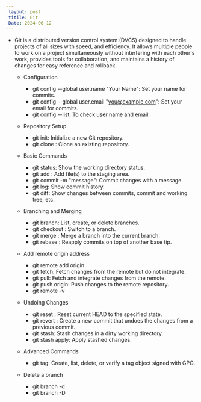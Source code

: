 ```yaml
---
 layout: post
 titile: Git
 Date: 2024-06-12
---
```

   
   - Git is a distributed version control system (DVCS) designed to handle projects of all sizes with speed,
     and efficiency. It allows multiple people to work on a project simultaneously without interfering with each other's work, provides tools for collaboration, and maintains a history of changes for easy reference and rollback.

      - Configuration
         - git config --global user.name "Your Name": Set your name for commits.
         - git config --global user.email "you@example.com": Set your email for commits.
         - git config --list: To check user name and email.
     
      - Repository Setup
         - git init: Initialize a new Git repository.
         - git clone <url>: Clone an existing repository.
     
      - Basic Commands
         - git status: Show the working directory status.
         - git add <file>: Add file(s) to the staging area.
         - git commit -m "message": Commit changes with a message.
         - git log: Show commit history.
         - git diff: Show changes between commits, commit and working tree, etc.
     
      - Branching and Merging
         - git branch: List, create, or delete branches.
         - git checkout <branch>: Switch to a branch.
         - git merge <branch>: Merge a branch into the current branch.
         - git rebase <branch>: Reapply commits on top of another base tip.
     
      - Add remote origin address
         - git remote add origin <URL>
         - git fetch: Fetch changes from the remote but do not integrate.
         - git pull: Fetch and integrate changes from the remote.
         - git push origin: Push changes to the remote repository.
         - git remote -v

      - Undoing Changes
         - git reset <commit>: Reset current HEAD to the specified state.
         - git revert <commit>: Create a new commit that undoes the changes from a previous commit.
         - git stash: Stash changes in a dirty working directory.
         - git stash apply: Apply stashed changes.
     
       - Advanced Commands
         - git tag: Create, list, delete, or verify a tag object signed with GPG.
      
       - Delete a branch
          - git branch -d <branch-name>
          - git branch -D <branch-name>